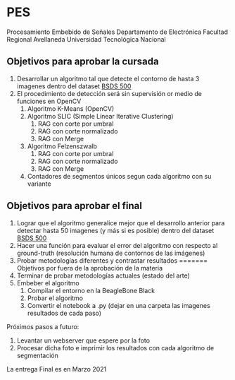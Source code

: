 # PES

Procesamiento Embebido de Señales
Departamento de Electrónica
Facultad Regional Avellaneda
Universidad Tecnológica Nacional

## Objetivos para aprobar la cursada
1. Desarrollar un algoritmo tal que detecte el contorno de hasta 3 imagenes dentro del dataset [BSDS 500](https://www2.eecs.berkeley.edu/Research/Projects/CS/vision/grouping/resources.html#bsds500)
2. El procedimiento de detección será sin supervisión or medio de funciones en OpenCV
   1. Algoritmo K-Means (OpenCV)
   2. Algoritmo SLIC (Simple Linear Iterative Clustering)
       1. RAG con corte por umbral
       2. RAG con corte normalizado
       3. RAG con Merge
   3. Algoritmo Felzenszwalb
       1. RAG con corte por umbral
       2. RAG con corte normalizado
       3. RAG con Merge
   4. Contadores de segmentos únicos segun cada algoritmo con su variante

## Objetivos para aprobar el final
1. Lograr que el algoritmo generalice mejor que el desarrollo anterior para detectar hasta 50 imagenes (y más si es posible) dentro del dataset [BSDS 500](https://www2.eecs.berkeley.edu/Research/Projects/CS/vision/grouping/resources.html#bsds500)
2. Hacer una función para evaluar el error del algoritmo con respecto al ground-truth (resolución humana de contornos de las imágenes)
3. Probar metodologías diferentes y contrastar resultados
=======
Objetivos por fuera de la aprobación de la materia
1. Terminar de probar metodologías actuales (estado del arte)
2. Embeber el algoritmo
   1. Compilar el entorno en la BeagleBone Black
   2. Probar el algoritmo
   3. Convertir el notebook a .py (dejar en una carpeta las imagenes resultados de cada paso)

Próximos pasos a futuro:
1. Levantar un webserver que espere por la foto
2. Procesar dicha foto e imprimir los resultados con cada algoritmo de segmentación

La entrega Final es en Marzo 2021